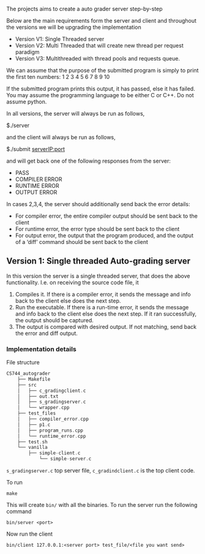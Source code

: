 
The projects aims to create a auto grader server step-by-step 

Below are the main requirements form the server and client and throughout the versions we will be upgrading the implementation 

- Version V1: Single Threaded server
- Version V2: Multi Threaded that will create new thread per request paradigm
- Version V3: Multithreaded with thread pools and requests queue.

We can assume that the purpose of the submitted program is simply to print the first ten numbers:
1 2 3 4 5 6 7 8 9 10

If the submitted program prints this output, it has passed, else it has failed. You may assume the programming language to be either C or C++. Do not assume python. 


In all versions, the server will always be run as follows,

$./server  <port>

and the client will always be run as follows, 

$./submit  <serverIP:port>  <sourceCodeFileTobeGraded>

and will get back one of the following responses from the server:

- PASS
- COMPILER ERROR
- RUNTIME ERROR
- OUTPUT ERROR

In cases 2,3,4, the server should additionally send back the error details:

- For compiler error, the entire compiler output should be sent back to the client
- For runtime error, the error type should be sent back to the client
- For output error, the output that the program produced, and the output of a ‘diff’ command  should be sent back to the client

## Version 1: Single threaded Auto-grading server 
In this version the server is a single threaded server, that does the above functionality. I.e. on receiving the source code file, it

1. Compiles it. If there is a compiler error, it sends the message and info back to the client else does the next step.
2. Run the executable. If there is a run-time error, it sends the message and info back to the client else does the next step. If it ran successfully, the output should be captured.
3. The output is compared with desired output. If not matching, send back the error and diff output. 

### Implementation details

File structure 

```C
CS744_autograder
	├── Makefile
	├── src
	│   ├── c_gradingclient.c
	│   ├── out.txt
	│   ├── s_gradingserver.c
	│   └── wrapper.cpp
	├── test_files
	│   ├── compiler_error.cpp
	│   ├── p1.c
	│   ├── program_runs.cpp
	│   └── runtime_error.cpp
	├── test.sh
	└── vanilla
		├── simple-client.c
			└── simple-server.c
```

`s_gradingserver.c` top server file, `c_gradindclient.c` is the top client code.

To run 

``` make
make
```

This will create `bin/` with all the binaries. To run the server run the following command

```
bin/server <port>
```

Now run the client 

```
bin/client 127.0.0.1:<server port> test_file/<file you want send>
```




